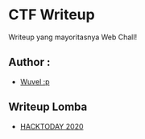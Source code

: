 # CTF Writeup

Writeup yang mayoritasnya Web Chall!

## Author : 
* [Wuvel :p](github.com/wuvel)

## Writeup Lomba
* [HACKTODAY 2020](https://docs.google.com/document/d/1-e-u-kPZ89vlYYdydd1UgtIszfqruSqjWJ96u0aPXME/edit?usp=sharing)
